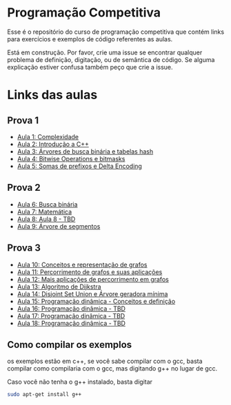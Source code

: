 # Programação Competitiva

Esse é o repositório do curso de programação competitiva que contém links para exercícios e exemplos de código referentes as aulas.

Está em construção. Por favor, crie uma issue se encontrar qualquer problema de definição, digitação, ou de semântica de código. Se alguma explicação estiver confusa também peço que crie a issue.

# Links das aulas

## Prova 1
- [Aula 1: Complexidade](Aula01/README.md)
- [Aula 2: Introdução a C++](Aula02/README.md)
- [Aula 3: Árvores de busca binária e tabelas hash](Aula03/README.md)
- [Aula 4: Bitwise Operations e bitmasks](Aula04/README.md)
- [Aula 5: Somas de prefixos e Delta Encoding](Aula05/README.md)

## Prova 2

- [Aula 6: Busca binária](Aula06/README.md)
- [Aula 7: Matemática](Aula07/README.md)
- [Aula 8: Aula 8 - TBD](Aula08/README.md)
- [Aula 9: Árvore de segmentos](Aula09/README.md)

## Prova 3

- [Aula 10: Conceitos e representação de grafos](Aula10/README.md)
- [Aula 11: Percorrimento de grafos e suas aplicações](Aula11/README.md)
- [Aula 12: Mais aplicações de percorrimento em grafos](Aula12/README.md)
- [Aula 13: Algoritmo de Dijkstra](Aula13/README.md)
- [Aula 14: Disjoint Set Union e Árvore geradora mínima](Aula14/README.md)
- [Aula 15: Programação dinâmica - Conceitos e definição](Aula15/README.md)
- [Aula 16: Programação dinâmica - TBD](Aula16/README.md) 
- [Aula 17: Programação dinâmica - TBD](Aula17/README.md) 
- [Aula 18: Programação dinâmica - TBD](Aula18/README.md)

Como compilar os exemplos
-------------------------
os exemplos estão em c++, se você sabe compilar com o gcc, basta compilar como compilaria com o gcc, mas digitando g++ no lugar de gcc.

Caso você não tenha o g++ instalado, basta digitar 
```bash
sudo apt-get install g++
```
<!-- 

<body>
    <h1>hello world</h1>
    <div data-pym-src="https://www.jdoodle.com/embed/v0/oEO"></div>
</body>

<script src="https://www.jdoodle.com/assets/jdoodle-pym.min.js" type="text/javascript"></script> -->